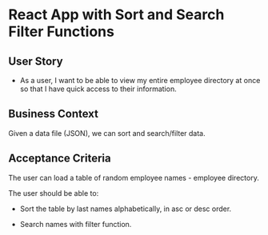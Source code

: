 # React App with Sort and Search Filter Functions

## User Story

- As a user, I want to be able to view my entire employee directory at once so that I have quick access to their information.

## Business Context

Given a data file (JSON), we can sort and search/filter data.

## Acceptance Criteria

The user can load a table of random employee names - employee directory.

The user should be able to:

- Sort the table by last names alphabetically, in asc or desc order.

- Search names with filter function.
